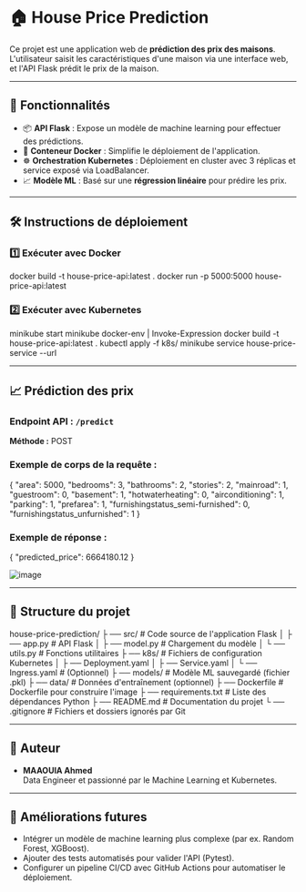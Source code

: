 # 🏠 House Price Prediction

Ce projet est une application web de **prédiction des prix des maisons**. L'utilisateur saisit les caractéristiques d'une maison via une interface web, et l'API Flask prédit le prix de la maison.

---

## 🚀 Fonctionnalités
- 📦 **API Flask** : Expose un modèle de machine learning pour effectuer des prédictions.
- 🐳 **Conteneur Docker** : Simplifie le déploiement de l'application.
- ☸️ **Orchestration Kubernetes** : Déploiement en cluster avec 3 réplicas et service exposé via LoadBalancer.
- 📈 **Modèle ML** : Basé sur une **régression linéaire** pour prédire les prix.

---

## 🛠️ Instructions de déploiement

### 1️⃣ Exécuter avec Docker
docker build -t house-price-api:latest .
docker run -p 5000:5000 house-price-api:latest

### 2️⃣ Exécuter avec Kubernetes
minikube start
minikube docker-env | Invoke-Expression
docker build -t house-price-api:latest .
kubectl apply -f k8s/
minikube service house-price-service --url

---

## 📈 Prédiction des prix

### Endpoint API : `/predict`
**Méthode :** POST

### Exemple de corps de la requête :
{
  "area": 5000,
  "bedrooms": 3,
  "bathrooms": 2,
  "stories": 2,
  "mainroad": 1,
  "guestroom": 0,
  "basement": 1,
  "hotwaterheating": 0,
  "airconditioning": 1,
  "parking": 1,
  "prefarea": 1,
  "furnishingstatus_semi-furnished": 0,
  "furnishingstatus_unfurnished": 1
}

### Exemple de réponse :
{
  "predicted_price": 6664180.12
}

![image](https://github.com/user-attachments/assets/76efc704-2673-428f-952a-b50932b048fc)

---

## 📁 Structure du projet
house-price-prediction/
├ ── src/                  # Code source de l'application Flask
│   ├ ── app.py            # API Flask
│   ├ ── model.py          # Chargement du modèle
│   └ ── utils.py          # Fonctions utilitaires
├ ── k8s/                  # Fichiers de configuration Kubernetes
│   ├ ── Deployment.yaml
│   ├ ── Service.yaml
│   └ ── Ingress.yaml      # (Optionnel)
├ ── models/               # Modèle ML sauvegardé (fichier .pkl)
├ ── data/                 # Données d'entraînement (optionnel)
├ ── Dockerfile            # Dockerfile pour construire l'image
├ ── requirements.txt      # Liste des dépendances Python
├ ── README.md             # Documentation du projet
└ ── .gitignore            # Fichiers et dossiers ignorés par Git

---

## 📜 Auteur
- **MAAOUIA Ahmed**  
  Data Engineer et passionné par le Machine Learning et Kubernetes.

---

## 🌟 Améliorations futures
- Intégrer un modèle de machine learning plus complexe (par ex. Random Forest, XGBoost).
- Ajouter des tests automatisés pour valider l'API (Pytest).
- Configurer un pipeline CI/CD avec GitHub Actions pour automatiser le déploiement.

